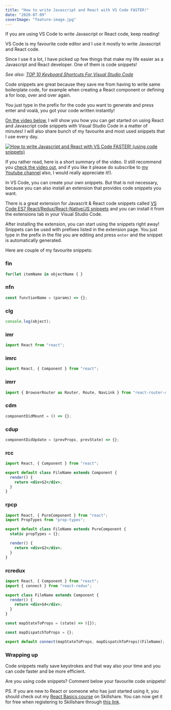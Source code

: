 ```yaml
---
title: "How to write Javascript and React with VS Code FASTER!"
date: "2020-07-09"
coverImage: "feature-image.jpg"
---
```


If you are using VS Code to write Javascript or React code, keep reading!

VS Code is my favourite code editor and I use it mostly to write Javascript and React code.

Since I use it a lot, I have picked up few things that make my life easier as a Javascript and React developer. One of them is code snippets!

_See also: [TOP 10 Keyboard Shortcuts For Visual Studio Code](/blog/top-10-keyboard-shortcuts-for-visual-studio-code/)_

Code snippets are great because they save me from having to write same boilerplate code, for example when creating a React component or defining a for loop, over and over again.

You just type in the prefix for the code you want to generate and press enter and voalá, you got your code written instantly!

[On the video below](https://www.youtube.com/watch?v=uuXxomVFbC8), I will show you how you can get started on using React and Javascript code snippets with Visual Studio Code in a matter of minutes! I will also share bunch of my favourite and most used snippets that I use every day.

[![How to write Javascript and React with VS Code FASTER! (using code snippets)
](http://img.youtube.com/vi/uuXxomVFbC8/0.jpg)](http://www.youtube.com/watch?v=uuXxomVFbC8)

If you rather read, here is a short summary of the video. (I still recommend you [check the video out](https://www.youtube.com/watch?v=uuXxomVFbC8), and if you like it please do subscribe to [my Youtube channel](https://www.youtube.com/channel/UC34UXFLKqdW3cpk5CBu2Siw) also, I would really appreciate it!).

In VS Code, you can create your own snippets. But that is not necessary, because you can also install an extension that provides code snippets you want.

There is a great extension for Javascrit & React code snippets called [VS Code ES7 React/Redux/React-Native/JS snippets](https://marketplace.visualstudio.com/items?itemName=dsznajder.es7-react-js-snippets) and you can install it from the extensions tab in your Visual Studio Code.

After installing the extension, you can start using the snippets right away! Snippets can be used with prefixes listed in the extension page. You just type in the prefix in the file you are editing and press `enter` and the snippet is automatically generated.

Here are couple of my favourite snippets:

### fin

```jsx
for(let itemName in objectName { }
```

### nfn

```jsx
const functionName = (params) => {};
```

### clg

```jsx
console.log(object);
```

### imr

```jsx
import React from "react";
```

### imrc

```jsx
import React, { Component } from "react";
```

### imrr

```jsx
import { BrowserRouter as Router, Route, NavLink } from "react-router-dom";
```

### cdm

```jsx
componentDidMount = () => {};
```

### cdup

```jsx
componentDidUpdate = (prevProps, prevState) => {};
```

### rcc

```jsx
import React, { Component } from "react";

export default class FileName extends Component {
  render() {
    return <div>$2</div>;
  }
}
```

### rpcp

```jsx
import React, { PureComponent } from "react";
import PropTypes from "prop-types";

export default class FileName extends PureComponent {
  static propTypes = {};

  render() {
    return <div>$2</div>;
  }
}
```

### rcredux

```jsx
import React, { Component } from "react";
import { connect } from "react-redux";

export class FileName extends Component {
  render() {
    return <div>$4</div>;
  }
}

const mapStateToProps = (state) => ({});

const mapDispatchToProps = {};

export default connect(mapStateToProps, mapDispatchToProps)(FileName);
```

### Wrapping up

Code snippets really save keystrokes and that way also your time and you can code faster and be more efficient.

Are you using code snippets? Comment below your favourite code snippets!

PS. If you are new to React or someone who has just started using it, you should check out my [React Basics course](https://skl.sh/2XAKn7u) on Skillshare. You can now get it for free when registering to Skillshare through [this link](https://skl.sh/2XAKn7u).
